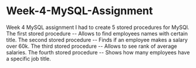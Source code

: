 # Week-4-MySQL-Assignment
Week 4 MySQL assignment I had to create 5 stored procedures for MySQl.
The first stored procedure -- Allows to find employees names with certain title.
The second stored procedure -- Finds if an employee makes a salary over 60k.
The third stored procedure -- Allows to see rank of average salaries.
The fourth stored procedure -- Shows how many employees have a specific job title.

